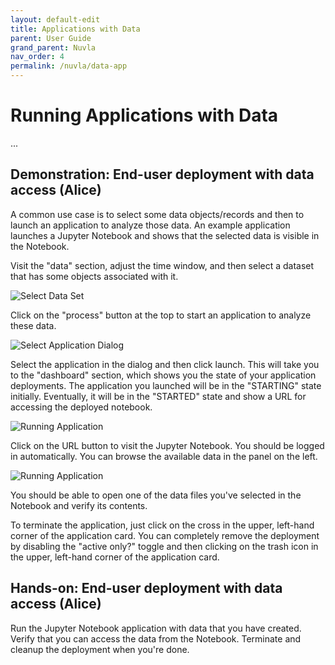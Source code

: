 ```yaml
---
layout: default-edit
title: Applications with Data
parent: User Guide
grand_parent: Nuvla
nav_order: 4
permalink: /nuvla/data-app
---
```


# Running Applications with Data

...

## Demonstration: End-user deployment with data access (Alice)

A common use case is to select some data objects/records and then to
launch an application to analyze those data. An example application
launches a Jupyter Notebook and shows that the selected data is
visible in the Notebook.

Visit the "data" section, adjust the time window, and then select a
dataset that has some objects associated with it.

![Select Data Set](/docs/assets/select-data-set.png)

Click on the "process" button at the top to start an application to
analyze these data.

![Select Application Dialog](/docs/assets/select-app-dialog.png)

Select the application in the dialog and then click launch.  This will
take you to the "dashboard" section, which shows you the state of your
application deployments. The application you launched will be in the
"STARTING" state initially.  Eventually, it will be in the "STARTED"
state and show a URL for accessing the deployed notebook.

![Running Application](/docs/assets/running-app.png)

Click on the URL button to visit the Jupyter Notebook.  You should be
logged in automatically.  You can browse the available data in the
panel on the left.

![Running Application](/docs/assets/jupyter-notebook.png)

You should be able to open one of the data files you've selected in
the Notebook and verify its contents.

To terminate the application, just click on the cross in the upper,
left-hand corner of the application card. You can completely remove
the deployment by disabling the "active only?" toggle and then
clicking on the trash icon in the upper, left-hand corner of the
application card. 

## Hands-on: End-user deployment with data access (Alice)

Run the Jupyter Notebook application with data that you have created.
Verify that you can access the data from the Notebook. Terminate and
cleanup the deployment when you're done. 
